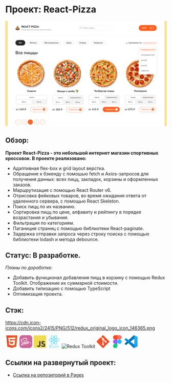 # Проект: React-Pizza

![Превью проекта](https://github.com/RandyCheBro/imgs-for-README/blob/main/react-pizza.png)

## Обзор:

**Проект React-Pizza - это небольшой интернет магазин спортивных кроссовок. В проекте реализованo:**

- Адаптивная flex-box и grid layout верстка.
- Обращение к бэкенду с помошью fetch и Axios-запросов для получения данных: всех пицц, закладок, корзины и оформленных заказов.
- Маршрутизация с помощью React Router v6.
- Отрисовка фейковых товаров, во время ожидания ответа от удаленного сервера, с помощью React Skeleton.
- Поиск пицц по их названию.
- Сортировка пицц по цене, алфавиту и рейтингу в порядке возрастания и убывания.
- Фильтрация по категориям.
- Паганиция страниц с помощью библиотеки React-paginate.
- Задержка отправки запроса через строку поиска с помощью библиотеки lodash и метода debounce.

## Статус: В разработке.
  _Планы по доработке:_
- Добавить функционал добавления пицц в корзину с помощью Redux Toolkit. Отображение их суммарной стоимости.
- Добавить типизацию с помощью TypeScript
- Оптимизация проекта.

## Стэк:

https://cdn.icon-icons.com/icons2/2415/PNG/512/redux_original_logo_icon_146365.png

<div>
  <img src="https://raw.githubusercontent.com/devicons/devicon/1119b9f84c0290e0f0b38982099a2bd027a48bf1/icons/html5/html5-original.svg" title="HTML5" alt="HTML" width="40" height="40"/>

  <img src="https://github.com/tandpfun/skill-icons/blob/main/icons/Sass.svg" title="SCSS" alt="SCSS" width="40" height="40"/>

  <img src="https://raw.githubusercontent.com/devicons/devicon/1119b9f84c0290e0f0b38982099a2bd027a48bf1/icons/javascript/javascript-original.svg" title="JavaScript" alt="JavaScript" width="40" height="40"/>

  <img src="https://raw.githubusercontent.com/devicons/devicon/1119b9f84c0290e0f0b38982099a2bd027a48bf1/icons/react/react-original-wordmark.svg" title="React" alt="React" width="40" height="40"/>

  <img src="https://cdn.icon-icons.com/icons2/2415/PNG/512/redux_original_logo_icon_146365.png" title="Redux Toolkit" alt="Redux Toolkit" width="40" height="40"/>

  <img src="https://raw.githubusercontent.com/devicons/devicon/1119b9f84c0290e0f0b38982099a2bd027a48bf1/icons/git/git-original.svg" title="Git" alt="Git" width="40" height="40"/>

  <img src="https://raw.githubusercontent.com/devicons/devicon/1119b9f84c0290e0f0b38982099a2bd027a48bf1/icons/figma/figma-original.svg" title="Figma" alt="Figma" width="40" height="40"/>

  <img src="https://raw.githubusercontent.com/devicons/devicon/1119b9f84c0290e0f0b38982099a2bd027a48bf1/icons/vscode/vscode-original.svg" title="VSCode" alt="VSCode" width="40" height="40"/>
</div>

## Ссылки на развернутый проект:

- [Ссылка на репозиторий в Pages](https://randychebro.github.io/react-pizza/)
